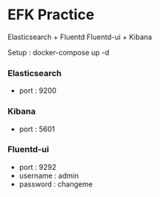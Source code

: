 # EFK Practice
Elasticsearch + Fluentd Fluentd-ui + Kibana

Setup : docker-compose up -d

### Elasticsearch
- port : 9200


### Kibana
- port : 5601


### Fluentd-ui
- port : 9292
- username : admin
- password : changeme
